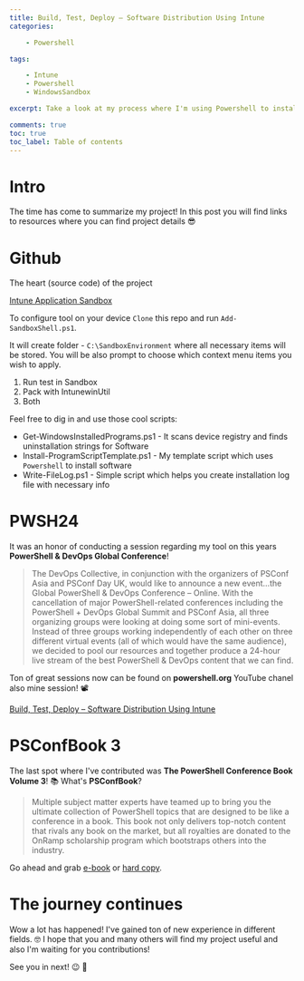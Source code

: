 ```yaml
---
title: Build, Test, Deploy – Software Distribution Using Intune
categories:

    - Powershell

tags:

    - Intune
    - Powershell
    - WindowsSandbox

excerpt: Take a look at my process where I'm using Powershell to install software and test installation in Windows Sandbox

comments: true
toc: true
toc_label: Table of contents
---
```


# Intro

The time has come to summarize my project!
In this post you will find links to resources where you can find project details 😎

# Github

The heart (source code) of the project

[Intune Application Sandbox](https://github.com/UniverseCitiz3n/Intune-App-Sandbox)

To configure tool on your device `Clone` this repo and run `Add-SandboxShell.ps1`.

It will create folder - `C:\SandboxEnvironment` where all necessary items will be stored.
You will be also prompt to choose which context menu items you wish to apply.

1. Run test in Sandbox
1. Pack with IntunewinUtil
1. Both

Feel free to dig in and use those cool scripts:

* Get-WindowsInstalledPrograms.ps1 - It scans device registry and finds uninstallation strings for Software
* Install-ProgramScriptTemplate.ps1 - My template script which uses `Powershell` to install software
* Write-FileLog.ps1 - Simple script which helps you create installation log file with necessary info

# PWSH24

It was an honor of conducting a session regarding my tool on this years **PowerShell & DevOps Global Conference**!

> The DevOps Collective, in conjunction with the organizers of PSConf Asia and PSConf Day UK, would like to announce a new event…the Global PowerShell & DevOps Conference – Online. With the cancellation of major PowerShell-related conferences including the PowerShell + DevOps Global Summit and PSConf Asia, all three organizing groups were looking at doing some sort of mini-events. Instead of three groups working independently of each other on three different virtual events (all of which would have the same audience), we decided to pool our resources and together produce a 24-hour live stream of the best PowerShell & DevOps content that we can find.

Ton of great sessions now can be found on **powershell.org** YouTube chanel also mine session! 📽

[Build, Test, Deploy – Software Distribution Using Intune](https://www.youtube.com/watch?v=VusAXYzhgXo)

# PSConfBook 3

The last spot where I've contributed was **The PowerShell Conference Book Volume 3**! 📚
What's **PSConfBook**?

> Multiple subject matter experts have teamed up to bring you the ultimate collection of PowerShell topics that are designed to be like a conference in a book. This book not only delivers top-notch content that rivals any book on the market, but all royalties are donated to the OnRamp scholarship program which bootstraps others into the industry.

Go ahead and grab [e-book](https://leanpub.com/psconfbook3/) or [hard copy](https://www.amazon.com/dp/B08MGR749H/ref=cm_sw_r_tw_dp_x_mAdQFbYW1DJN6).

# The journey continues

Wow a lot has happened!
I've gained ton of new experience in different fields. 🤓
I hope that you and many others will find my project useful and also I'm waiting for you contributions!

See you in next! 😉 🧠

